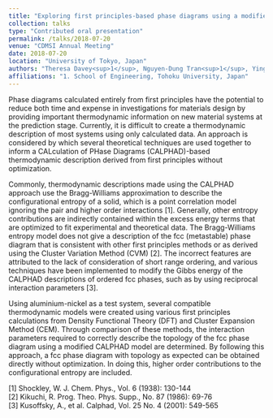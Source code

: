 ```yaml
---
title: "Exploring first principles-based phase diagrams using a modified CALPHAD approach"
collection: talks
type: "Contributed oral presentation"
permalink: /talks/2018-07-20
venue: "CDMSI Annual Meeting"
date: 2018-07-20
location: "University of Tokyo, Japan"
authors: "Theresa Davey<sup>1</sup>, Nguyen-Dung Tran<sup>1</sup>, Ying Chen<sup>1</sup>"
affiliations: "1. School of Engineering, Tohoku University, Japan"
---
```

Phase diagrams calculated entirely from first principles have the potential to reduce both time and expense in investigations for materials design by providing important thermodynamic information on new material systems at the prediction stage. Currently, it is difficult to create a thermodynamic description of most systems using only calculated data. An approach is considered by which several theoretical techniques are used together to inform a CALculation of PHase Diagrams (CALPHAD)-based thermodynamic description derived from first principles without optimization. 

Commonly, thermodynamic descriptions made using the CALPHAD approach use the Bragg-Williams approximation to describe the configurational entropy of a solid, which is a point correlation model ignoring the pair and higher order interactions [1]. Generally, other entropy contributions are indirectly contained within the excess energy terms that are optimized to fit experimental and theoretical data. 
The Bragg-Williams entropy model does not give a description of the fcc (metastable) phase diagram that is consistent with other first principles methods or as derived using the Cluster Variation Method (CVM) [2]. The incorrect features are attributed to the lack of consideration of short range ordering, and various techniques have been implemented to modify the Gibbs energy of the CALPHAD descriptions of ordered fcc phases, such as by using reciprocal interaction parameters [3]. 

Using aluminium-nickel as a test system, several compatible thermodynamic models were created using various first principles calculations from Density Functional Theory (DFT) and Cluster Expansion Method (CEM). Through comparison of these methods, the interaction parameters required to correctly describe the topology of the fcc phase diagram using a modified CALPHAD model are determined. By following this approach, a fcc phase diagram with topology as expected can be obtained directly without optimization. In doing this, higher order contributions to the configurational entropy are included. 

[1] Shockley, W. J. Chem. Phys., Vol. 6 (1938): 130-144  
[2] Kikuchi, R. Prog. Theo. Phys. Supp., No. 87 (1986): 69-76  
[3] Kusoffsky, A., et al. Calphad, Vol. 25 No. 4 (2001): 549-565  



